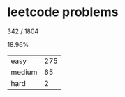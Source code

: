 # leetcode problems

342 / 1804

18.96%

|        |     |
| ------ | --- |
| easy   | 275  |
| medium | 65   |
| hard   | 2   |

